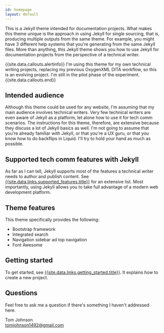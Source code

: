 ```yaml
---
id: homepage
layout: default
---
```


This is a Jekyll theme intended for documentation projects. What makes this theme unique is the approach in using Jekyll for single sourcing, that is, producing multiple outputs from the same theme. For example, you might have 3 different help systems that you're generating from the same Jekyll files. More than anything, this Jekyll theme shows you how to use Jekyll for documentation projects from the perspective of a technical writer. 

{{site.data.callouts.alertinfo}} I'm using this theme for my own technical writing projects, replacing my previous OxygenXML DITA workflow, so this is an evolving project. I'm still in the pilot phase of the experiment.{{site.data.callouts.end}}

## Intended audience

Although this theme could be used for any website, I'm assuming that my main audience involves technical writers. Very few technical writers are even aware of Jekyll as a platform, let alone how to use it for tech comm scenarios. The instructions for this theme, therefore, are extensive because they discuss a lot of Jekyll basics as well. I'm not going to assume that you're already familiar with Jekyll, or that you're a UX guru, or that you know how to do backflips in Liquid. I'll try to hold your hand as much as possible.

## Supported tech comm features with Jekyll

As far as I can tell, Jekyll supports most of the features a technical writer needs to author and publish content. See [{{site.data.links.supported_features.title}}][1] for an extensive list. Most importantly, using Jekyll allows you to take full advantage of a modern web development platform. 

## Theme features

This theme specifically provides the following:

* Bootstrap framework
* Integrated search
* Navigation sidebar ad top navigation
* Font Awesome

## Getting started

To get started, see [{{site.data.links.getting_started.title}}][2]. It explains how to create a new project.

## Questions


Feel free to ask me a question if there's something I haven't addressed here. 

Tom Johnson <br /><a href="mailto:">tomjohnson1492@gmail.com</a>

[1]: {{site.baseurl}}{{site.data.links.supported_features.url}}
[2]: {{site.baseurl}}{{site.data.links.getting_started.url}}

























